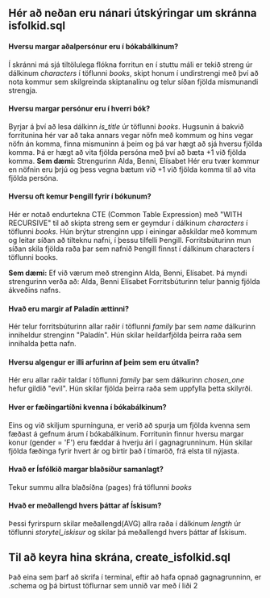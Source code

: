 ## Hér að neðan eru nánari útskýringar um skránna isfolkid.sql

#### Hversu margar aðalpersónur eru í bókabálkinum?

Í skránni má sjá tiltölulega flókna forritun en í stuttu máli er tekið streng úr dálkinum *characters* í töflunni *books*, skipt honum í undirstrengi með því að nota kommur sem skilgreinda skiptanalínu og telur síðan fjölda mismunandi strengja.

#### Hversu margar persónur eru í hverri bók?

Byrjar á því að lesa dálkinn *is_title* úr töflunni *books*. Hugsunin á bakvið forritunina hér var að taka annars vegar nöfn með kommum og hins vegar nöfn án komma, finna mismuninn á þeim og þá var hægt að sjá hversu fjölda komma. Þá er hægt að vita fjölda persóna með því að bæta +1 við fjölda komma. 
**Sem dæmi:** 
Strengurinn Alda, Benni, Elísabet 
Hér eru tvær kommur en nöfnin eru þrjú og þess vegna bætum við +1 við fjölda komma til að vita fjölda persóna.

#### Hversu oft kemur Þengill fyrir í bókunum?
Hér er notað endurtekna CTE (Common Table Expression) með "WITH RECURSIVE" til að skipta streng sem er geymdur í dálkinum *characters* í töflunni *books*. Hún brýtur strenginn upp í einingar aðskildar með kommum og leitar síðan að tilteknu nafni, í þessu tilfelli Þengill. Forritsbúturinn mun síðan skila fjölda raða þar sem nafnið Þengill finnst í dálkinum characters í töflunni books.

**Sem dæmi:** Ef við værum með strenginn Alda, Benni, Elísabet. Þá myndi strengurinn verða að: 
                                Alda, 
                                Benni
                                Elísabet
Forritsbúturinn telur þannig fjölda ákveðins nafns.

#### Hvað eru margir af Paladín ættinni?
Hér telur forritsbúturinn allar raðir í töflunni *family* þar sem *name* dálkurinn inniheldur strenginn "Paladín". Hún skilar heildarfjölda þeirra raða sem innihalda þetta nafn.

#### Hversu algengur er illi arfurinn af þeim sem eru útvalin?
Hér eru allar raðir taldar í töflunni *family* þar sem dálkurinn *chosen_one* hefur gildið "evil". Hún skilar fjölda þeirra raða sem uppfylla þetta skilyrði.


#### Hver er fæðingartíðni kvenna í bókabálkinum?
Eins og við skiljum spurninguna, er verið að spurja um fjölda kvenna sem fæðast á gefnum árum í bókabálkinum.
Forritunin finnur hversu margar konur (gender = 'F') eru fæddar á hverju ári í gagnagrunninum. Hún skilar fjölda fæðinga fyrir hvert ár og birtir það í tímaröð, frá elsta til nýjasta. 

#### Hvað er Ísfólkið margar blaðsíður samanlagt?
Tekur summu allra blaðsíðna (pages) frá töflunni *books*

#### Hvað er meðallengd hvers þáttar af Ískisum?
Þessi fyrirspurn skilar meðallengd(AVG) allra raða í dálkinum *length* úr töflunni *storytel_iskisur* og skilar þá meðallengd hvers þáttar af Ískisum. 

## Til að keyra hina skrána, create_isfolkid.sql 
Það eina sem þarf að skrifa í terminal, eftir að hafa opnað gagnagrunninn, er .schema og þá birtust töflurnar sem unnið var með í liði 2




